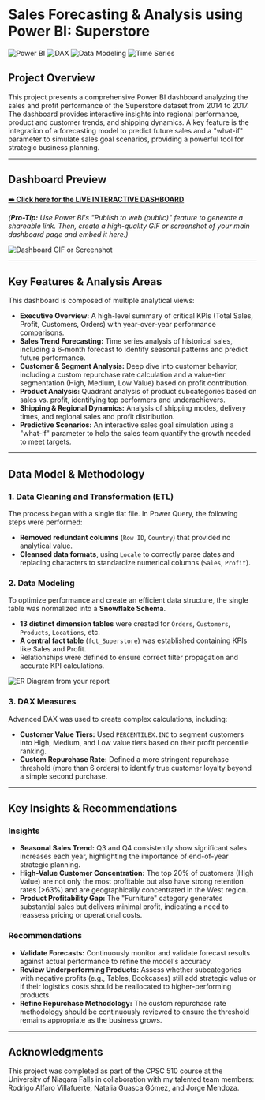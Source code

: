 # Sales Forecasting & Analysis using Power BI: Superstore

![Power BI](https://img.shields.io/badge/Power%20BI-F2C811?style=for-the-badge&logo=Power%20BI&logoColor=black)
![DAX](https://img.shields.io/badge/DAX-2E8540?style=for-the-badge)
![Data Modeling](https://img.shields.io/badge/Data%20Modeling-007ACC?style=for-the-badge)
![Time Series](https://img.shields.io/badge/Time%20Series-9A4EAE?style=for-the-badge)

## Project Overview

This project presents a comprehensive Power BI dashboard analyzing the sales and profit performance of the Superstore dataset from 2014 to 2017. The dashboard provides interactive insights into regional performance, product and customer trends, and shipping dynamics. A key feature is the integration of a forecasting model to predict future sales and a "what-if" parameter to simulate sales goal scenarios, providing a powerful tool for strategic business planning.

---

## Dashboard Preview

**[➡️ Click here for the LIVE INTERACTIVE DASHBOARD](link-to-your-published-power-bi-report)**

*(**Pro-Tip:** Use Power BI's "Publish to web (public)" feature to generate a shareable link. Then, create a high-quality GIF or screenshot of your main dashboard page and embed it here.)*

![Dashboard GIF or Screenshot](url-to-your-gif-or-image)

---

## Key Features & Analysis Areas

This dashboard is composed of multiple analytical views:

*   **Executive Overview:** A high-level summary of critical KPIs (Total Sales, Profit, Customers, Orders) with year-over-year performance comparisons.
*   **Sales Trend Forecasting:** Time series analysis of historical sales, including a 6-month forecast to identify seasonal patterns and predict future performance.
*   **Customer & Segment Analysis:** Deep dive into customer behavior, including a custom repurchase rate calculation and a value-tier segmentation (High, Medium, Low Value) based on profit contribution.
*   **Product Analysis:** Quadrant analysis of product subcategories based on sales vs. profit, identifying top performers and underachievers.
*   **Shipping & Regional Dynamics:** Analysis of shipping modes, delivery times, and regional sales and profit distribution.
*   **Predictive Scenarios:** An interactive sales goal simulation using a "what-if" parameter to help the sales team quantify the growth needed to meet targets.

---

## Data Model & Methodology

### 1. Data Cleaning and Transformation (ETL)
The process began with a single flat file. In Power Query, the following steps were performed:
- **Removed redundant columns** (`Row ID`, `Country`) that provided no analytical value.
- **Cleansed data formats**, using `Locale` to correctly parse dates and replacing characters to standardize numerical columns (`Sales`, `Profit`).

### 2. Data Modeling
To optimize performance and create an efficient data structure, the single table was normalized into a **Snowflake Schema**.
- **13 distinct dimension tables** were created for `Orders`, `Customers`, `Products`, `Locations`, etc.
- **A central fact table** (`fct_Superstore`) was established containing KPIs like Sales and Profit.
- Relationships were defined to ensure correct filter propagation and accurate KPI calculations.

![ER Diagram from your report](url-to-your-er-diagram-image)

### 3. DAX Measures
Advanced DAX was used to create complex calculations, including:
- **Customer Value Tiers:** Used `PERCENTILEX.INC` to segment customers into High, Medium, and Low value tiers based on their profit percentile ranking.
- **Custom Repurchase Rate:** Defined a more stringent repurchase threshold (more than 6 orders) to identify true customer loyalty beyond a simple second purchase.

---

## Key Insights & Recommendations

### Insights
- **Seasonal Sales Trend:** Q3 and Q4 consistently show significant sales increases each year, highlighting the importance of end-of-year strategic planning.
- **High-Value Customer Concentration:** The top 20% of customers (High Value) are not only the most profitable but also have strong retention rates (>63%) and are geographically concentrated in the West region.
- **Product Profitability Gap:** The "Furniture" category generates substantial sales but delivers minimal profit, indicating a need to reassess pricing or operational costs.

### Recommendations
- **Validate Forecasts:** Continuously monitor and validate forecast results against actual performance to refine the model's accuracy.
- **Review Underperforming Products:** Assess whether subcategories with negative profits (e.g., Tables, Bookcases) still add strategic value or if their logistics costs should be reallocated to higher-performing products.
- **Refine Repurchase Methodology:** The custom repurchase rate methodology should be continuously reviewed to ensure the threshold remains appropriate as the business grows.

---

## Acknowledgments
This project was completed as part of the CPSC 510 course at the University of Niagara Falls in collaboration with my talented team members: Rodrigo Alfaro Villafuerte, Natalia Guasca Gómez, and Jorge Mendoza.
